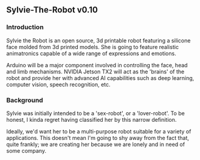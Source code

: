 ## Sylvie-The-Robot v0.10

### Introduction

Sylvie the Robot is an open source, 3d printable robot featuring a silicone face molded from 3d printed models. 
She is going to feature realistic animatronics capable of a wide range of expressions and emotions. 

Arduino will be a major component involved in controlling the face, head and limb mechanisms. 
NVIDIA Jetson TX2 will act as the 'brains' of the robot and provide her with advanced AI capabilities such as 
deep learning, computer vision, speech recognition, etc.

### Background

Sylvie was initially intended to be a 'sex-robot', or a 'lover-robot'. To be honest, I kinda regret having classified her 
by this narrow definition.

Ideally, we'd want her to be a multi-purpose robot suitable for a variety of applications. This doesn't mean I'm
going to shy away from the fact that, quite frankly; we are creating her because we are lonely and in need of some company.

